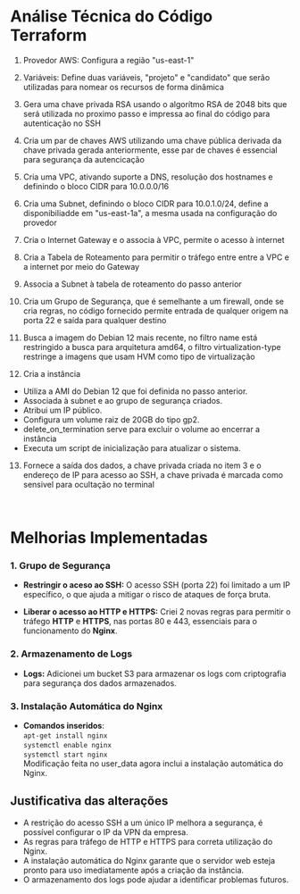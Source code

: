 

# Análise Técnica do Código Terraform


1. Provedor AWS: Configura a região "us-east-1"

2. Variáveis: Define duas variáveis, "projeto" e "candidato" que serão utilizadas para nomear os recursos de forma dinâmica

3. Gera uma chave privada RSA usando o algorítmo RSA de 2048 bits que será utilizada no proximo passo e impressa ao final do código para autenticação no SSH

4. Cria um par de chaves AWS utilizando uma chave pública derivada da chave privada gerada anteriormente, esse par de chaves é essencial para segurança da autencicação

5. Cria uma VPC, ativando suporte a DNS, resolução dos hostnames e definindo o bloco CIDR para 10.0.0.0/16

6. Cria uma Subnet, definindo o bloco CIDR para 10.0.1.0/24, define a disponibiliadde em "us-east-1a", a mesma usada na configuração do provedor

7. Cria o Internet Gateway e o associa à VPC, permite o acesso à internet

8. Cria a Tabela de Roteamento para permitir o tráfego entre entre a VPC e a internet por meio do Gateway

9. Associa a Subnet à tabela de roteamento do passo anterior

10. Cria um Grupo de Segurança, que é semelhante a um firewall, onde se cria regras, no código fornecido permite entrada de qualquer origem na porta 22 e saída para qualquer destino

11. Busca a imagem do Debian 12 mais recente, no filtro name está restringido a busca para arquitetura amd64, o filtro virtualization-type restringe a imagens que usam HVM como tipo de virtualização

12. Cria a instância
   - Utiliza a AMI do Debian 12 que foi definida no passo anterior.
   - Associada à subnet e ao grupo de segurança criados.
   - Atribui um IP público.
   - Configura um volume raiz de 20GB do tipo gp2.
   - delete_on_termination serve para excluir o volume ao encerrar a instância
   - Executa um script de inicialização para atualizar o sistema.

13. Fornece a saída dos dados, a chave privada criada no item 3 e o endereço de IP para acesso ao SSH, a chave privada é marcada como sensivel para ocultação no terminal

<br>

# Melhorias Implementadas

### 1. Grupo de Segurança
- **Restringir o aceso ao SSH:** O acesso SSH (porta 22) foi limitado a um IP específico, o que ajuda a mitigar o risco de ataques de força bruta.

- **Liberar o acesso ao HTTP e HTTPS:** Criei 2 novas regras para permitir o tráfego **HTTP** e **HTTPS**, nas portas 80 e 443, essenciais para o funcionamento do **Nginx**.

### 2. Armazenamento de Logs
- **Logs:** Adicionei um bucket S3 para armazenar os logs com criptografia para segurança dos dados armazenados.

### 3. Instalação Automática do Nginx
- **Comandos inseridos**:        
    `apt-get install nginx`    
    `systemctl enable nginx`    
    `systemctl start nginx`     
    Modificação feita no user_data agora inclui a instalação automática do Nginx.


## Justificativa das alterações
- A restrição do acesso SSH a um único IP melhora a segurança, é possível configurar o IP da VPN da empresa.
- As regras para tráfego de HTTP e HTTPS para correta utilização do Nginx.
- A instalação automática do Nginx garante que o servidor web esteja pronto para uso imediatamente após a criação da instância.
- O armazenamento dos logs pode ajudar a identificar problemas futuros.